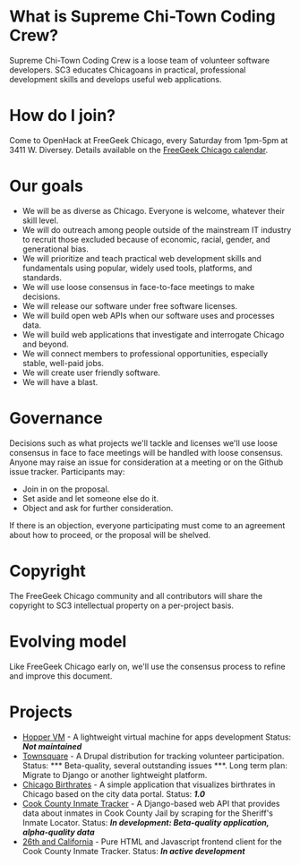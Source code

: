 # What is Supreme Chi-Town Coding Crew?

Supreme Chi-Town Coding Crew is a loose team of volunteer software developers. SC3 educates Chicagoans in practical, professional development skills and develops useful web applications.

# How do I join?

Come to OpenHack at FreeGeek Chicago, every Saturday from 1pm-5pm at 3411 W. Diversey. Details available on the [FreeGeek Chicago calendar](http://freegeekchicago.org/calendar).

# Our goals

* We will be as diverse as Chicago. Everyone is welcome, whatever their skill level.
* We will do outreach among people outside of the mainstream IT industry to recruit those excluded because of economic, racial, gender, and generational bias.
* We will prioritize and teach practical web development skills and fundamentals using popular, widely used tools, platforms, and standards.
* We will use loose consensus in face-to-face meetings to make decisions.
* We will release our software under free software licenses.
* We will build open web APIs when our software uses and processes data.
* We will build web applications that investigate and interrogate Chicago and beyond.
* We will connect members to professional opportunities, especially stable, well-paid jobs.
* We will create user friendly software.
* We will have a blast.

# Governance

Decisions such as what projects we'll tackle and licenses we'll use loose consensus in face to face meetings will be handled with loose consensus. Anyone may raise an issue for consideration at a meeting or on the Github issue tracker. Participants may:

* Join in on the proposal.
* Set aside and let someone else do it.
* Object and ask for further consideration. 

If there is an objection, everyone participating must come to an agreement about how to proceed, or the proposal will be shelved.

# Copyright

The FreeGeek Chicago community and all contributors will share the copyright to SC3 intellectual property on a per-project basis.

# Evolving model

Like FreeGeek Chicago early on, we'll use the consensus process to refine and improve this document.

# Projects

* [Hopper VM](https://github.com/sc3/hopper) - A lightweight virtual machine for apps development Status: ***Not maintained***
* [Townsquare](https://github.com/sc3/townsquare) - A Drupal distribution for tracking volunteer participation. Status: *** Beta-quality, several outstanding issues ***. Long term plan: Migrate to Django or another lightweight platform.
* [Chicago Birthrates](https://github.com/sc3/chicago_birthrates) - A simple application that visualizes birthrates in Chicago based on the city data portal. Status: ***1.0***
* [Cook County Inmate Tracker](https://github.com/sc3/cookcountyjail) - A Django-based web API that provides data about inmates in Cook County Jail by scraping for the Sheriff's Inmate Locator. Status: ***In development: Beta-quality application, alpha-quality data***
* [26th and California](https://github.com/sc3/26thandcalifornia) - Pure HTML and Javascript frontend client for the Cook County Inmate Tracker. Status: ***In active development***
